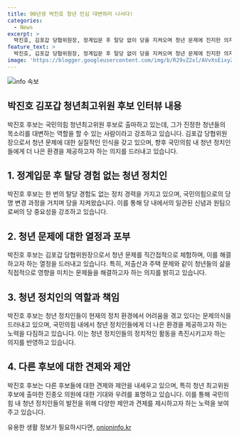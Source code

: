 ```yaml
---
title: 90년생 박진호 청년 민심 대변하러 나서다!
categories:
  - News
excerpt: >
  박진호, 김포갑 당협위원장, 정계입문 후 탈당 없이 당을 지켜오며 청년 문제에 진지한 의지를 드러내고 있다. 그는 청년 최고위원 후보로 선출되며 당 대표에 출사표를 던진 원희룡 후보의 러닝메이트 기도하며 청년들의 목소리를 대변할 것을 다짐했다. 또한, 우리당 내부 원팀으로 가야함을 강조하며 채상병 특검법 등의 정치적 이슈에 대한 견해를 밝혔다. 또래 연령대의 청년 문제를 실감하며 실질적으로 해결하고자 하는 의지와 확고한 신념을 드러냈다.
feature_text: >
  박진호, 김포갑 당협위원장, 정계입문 후 탈당 없이 당을 지켜오며 청년 문제에 진지한 의지를 드러내고 있다. 그는 청년 최고위원 후보로 선출되며 당 대표에 출사표를 던진 원희룡 후보의 러닝메이트 기도하며 청년들의 목소리를 대변할 것을 다짐했다. 또한, 우리당 내부 원팀으로 가야함을 강조하며 채상병 특검법 등의 정치적 이슈에 대한 견해를 밝혔다. 또래 연령대의 청년 문제를 실감하며 실질적으로 해결하고자 하는 의지와 확고한 신념을 드러냈다.
image: 'https://blogger.googleusercontent.com/img/b/R29vZ2xl/AVvXsEixyZcFfHzMRdzZMjFBmAUKJYCLCGyLL1o632UiGVXcaFdKo_bkvkuCioo0uUKlGfBVcT3P84aROyZIXSBEx3Aw5nCQ3pTgDom1WDC4m8eifvWiAmWEEVb4x6G_l8C0QH225ldMjyaFvpxGEBGNO37VmDTDMHGhJPq73UglMfDca1-0aw/s1600/blogspot.png'
---
```


<p><img src="https://blogger.googleusercontent.com/img/b/R29vZ2xl/AVvXsEixyZcFfHzMRdzZMjFBmAUKJYCLCGyLL1o632UiGVXcaFdKo_bkvkuCioo0uUKlGfBVcT3P84aROyZIXSBEx3Aw5nCQ3pTgDom1WDC4m8eifvWiAmWEEVb4x6G_l8C0QH225ldMjyaFvpxGEBGNO37VmDTDMHGhJPq73UglMfDca1-0aw/s1600/blogspot.png" alt="info 속보" /></p>

<h2 data-ke-size="size26">박진호 김포갑 청년최고위원 후보 인터뷰 내용</h2>

<p data-ke-size="size16">박진호 후보는 국민의힘 청년최고위원 후보로 출마하고 있는데, 그가 진정한 청년들의 목소리를 대변하는 역할을 할 수 있는 사람이라고 강조하고 있습니다. 김포갑 당협위원장으로서 청년 문제에 대한 실질적인 인식을 갖고 있으며, 향후 국민의힘 내 청년 정치인들에게 더 나은 환경을 제공하고자 하는 의지를 드러내고 있습니다.</p>

<h2 data-ke-size="size24">1. 정계입문 후 탈당 경험 없는 청년 정치인</h2>

<p data-ke-size="size16">박진호 후보는 한 번의 탈당 경험도 없는 정치 경력을 가지고 있으며, 국민의힘으로의 당명 변경 과정을 거치며 당을 지켜왔습니다. 이를 통해 당 내에서의 일관된 신념과 원팀으로써의 당 중요성을 강조하고 있습니다.</p>

<h2 data-ke-size="size24">2. 청년 문제에 대한 열정과 포부</h2>

<p data-ke-size="size16">박진호 후보는 김포갑 당협위원장으로서 청년 문제를 직간접적으로 체험하며, 이를 해결하고자 하는 열정을 드러내고 있습니다. 특히, 저출산과 주택 문제와 같이 청년들의 삶을 직접적으로 영향을 미치는 문제들을 해결하고자 하는 의지를 밝히고 있습니다.</p>

<h2 data-ke-size="size24">3. 청년 정치인의 역할과 책임</h2>

<p data-ke-size="size16">박진호 후보는 청년 정치인들이 현재의 정치 환경에서 어려움을 겪고 있다는 문제의식을 드러내고 있으며, 국민의힘 내에서 청년 정치인들에게 더 나은 환경을 제공하고자 하는 노력을 다짐하고 있습니다. 이는 청년 정치인들의 정치적인 활동을 촉진시키고자 하는 의지를 반영하고 있습니다.</p>

<h2 data-ke-size="size24">4. 다른 후보에 대한 견제와 제안</h2>

<p data-ke-size="size16">박진호 후보는 다른 후보들에 대한 견제와 제안을 내세우고 있으며, 특히 청년 최고위원 후보에 출마한 진종오 의원에 대한 기대와 우려를 표명하고 있습니다. 이를 통해 국민의힘 내 청년 정치인들의 발전을 위해 다양한 제안과 견제를 제시하고자 하는 노력을 보여주고 있습니다.</p>
유용한 생활 정보가 필요하시다면, <a href="https://onioninfo.kr" rel="dofollow">onioninfo.kr</a>


